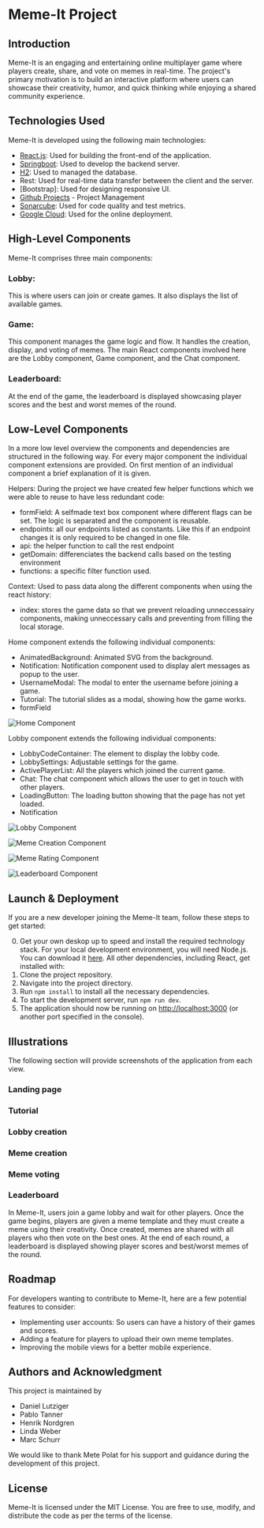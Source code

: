 
# Meme-It Project
## Introduction
Meme-It is an engaging and entertaining online multiplayer game where players create, share, and vote on memes in real-time. The project's primary motivation is to build an interactive platform where users can showcase their creativity, humor, and quick thinking while enjoying a shared community experience.

## Technologies Used
Meme-It is developed using the following main technologies:

- [React.js](https://reactjs.org/docs/getting-started.html): Used for building the front-end of the application.
- [Springboot](https://spring.io/): Used to develop the backend server.
- [H2](https://www.h2database.com/html/main.html): Used to managed the database. 
- Rest: Used for real-time data transfer between the client and the server.
- [Bootstrap]: Used for designing responsive UI.
- [Github Projects](https://github.com/explore) - Project Management
- [Sonarcube](https://sonarcloud.io/): Used for code quality and test metrics.
- [Google Cloud](https://cloud.google.com/): Used for the online deployment.


## High-Level Components
Meme-It comprises three main components:

### Lobby: 
This is where users can join or create games. It also displays the list of available games.

### Game: 
This component manages the game logic and flow. It handles the creation, display, and voting of memes. The main React components involved here are the Lobby component, Game component, and the Chat component.

### Leaderboard: 
At the end of the game, the leaderboard is displayed showcasing player scores and the best and worst memes of the round.

## Low-Level Components
In a more low level overview the components and dependencies are structured in the following way. For every major component the individual component extensions are provided. On first mention of an individual component a brief explanation of it is given. 

Helpers: During the project we have created few helper functions which we were able to reuse to have less redundant code:
- formField: A selfmade text box component where different flags can be set. The logic is separated and the component is reusable.
- endpoints: all our endpoints listed as constants. Like this if an endpoint changes it is only required to be changed in one file.
- api: the helper function to call the rest endpoint
- getDomain: differenciates the backend calls based on the testing environment
- functions: a specific filter function used.

Context: Used to pass data along the different components when using the react history:
- index: stores the game data so that we prevent reloading unneccessairy components, making unneccessary calls and preventing from filling the local storage. 

Home component extends the following individual components:
- AnimatedBackground: Animated SVG from the background. 
- Notification: Notification component used to display alert messages as popup to the user.
- UsernameModal: The modal to enter the username before joining a game.
- Tutorial: The tutorial slides as a modal, showing how the game works.
- formField

![Home Component](https://github.com/sopra-fs23-group-13/meme-it-client/assets/10813124/c063436b-6758-4ca9-87c5-3cf809509593)


Lobby component extends the following individual components: 
- LobbyCodeContainer: The element to display the lobby code. 
- LobbySettings: Adjustable settings for the game. 
- ActivePlayerList: All the players which joined the current game.
- Chat: The chat component which allows the user to get in touch with other players.
- LoadingButton: The loading button showing that the page has not yet loaded. 
- Notification

![Lobby Component](https://github.com/sopra-fs23-group-13/meme-it-client/assets/10813124/9fb1b75d-1911-4623-a2ad-2a9df43ebac1)



![Meme Creation Component](https://github.com/sopra-fs23-group-13/meme-it-client/assets/10813124/f27a7d6f-892e-4411-a8be-00a65361045d)

![Meme Rating Component](https://github.com/sopra-fs23-group-13/meme-it-client/assets/10813124/6c93c50a-3b02-47c5-8be0-736ce8d213a9)

![Leaderboard Component](https://github.com/sopra-fs23-group-13/meme-it-client/assets/10813124/1ce56138-b5b5-4fc5-b57e-e67531f0b2c1)


## Launch & Deployment
If you are a new developer joining the Meme-It team, follow these steps to get started:

0. Get your own deskop up to speed and install the required technology stack. For your local development environment, you will need Node.js. You can download it [here](https://nodejs.org). All other dependencies, including React, get installed with:
1. Clone the project repository.
2. Navigate into the project directory.
3. Run ```npm install``` to install all the necessary dependencies.
4. To start the development server, run ```npm run dev```.
5. The application should now be running on [http://localhost:3000](http://localhost:3000) (or another port specified in the console).

## Illustrations
The following section will provide screenshots of the application from each view. 

### Landing page

### Tutorial

### Lobby creation

### Meme creation

### Meme voting

### Leaderboard
In Meme-It, users join a game lobby and wait for other players. Once the game begins, players are given a meme template and they must create a meme using their creativity. Once created, memes are shared with all players who then vote on the best ones. At the end of each round, a leaderboard is displayed showing player scores and best/worst memes of the round.


## Roadmap
For developers wanting to contribute to Meme-It, here are a few potential features to consider:

- Implementing user accounts: So users can have a history of their games and scores.
- Adding a feature for players to upload their own meme templates.
- Improving the mobile views for a better mobile experience. 

## Authors and Acknowledgment
This project is maintained by
- Daniel Lutziger
- Pablo Tanner
- Henrik Nordgren
- Linda Weber
- Marc Schurr

We would like to thank Mete Polat for his support and guidance during the development of this project.

## License
Meme-It is licensed under the MIT License. You are free to use, modify, and distribute the code as per the terms of the license.
